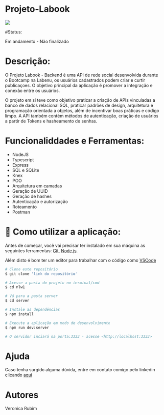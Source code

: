 # Projeto-Labook

<img src="https://pbs.twimg.com/media/Fp-oVZZWYAIIdlo?format=jpg&name=4096x4096"/>

#Status:

Em andamento - Não finalizado

# Descrição:

O Projeto Labook - Backend é uma API de rede social desenvolvida durante o Bootcamp na Labenu, os usuários cadastrados podem criar e curtir publicaçoes. O objetivo principal da aplicação é promover a integração e conexão entre os usuários.

O projeto em si teve como objetivo praticar a criação de APIs vinculadas a banco de dados relacional SQL, praticar padrões de design, arquitetura e programação orientada a objetos, além de incentivar boas práticas e código limpo. A API também contém métodos de autenticação, criação de usuários a partir de Tokens e hasheamento de senhas.

# Funcionaliddades e Ferramentas:

* NodeJS
* Typescript
* Express
* SQL e SQLite
* Knex
* POO
* Arquitetura em camadas
* Geração de UUID
* Geração de hashes
* Autenticação e autorização
* Roteamento
* Postman

# 🎲 Como utilizar a aplicação:

Antes de começar, você vai precisar ter instalado em sua máquina as seguintes ferramentas:
[Git](https://git-scm.com), [Node.js](https://nodejs.org/en/). 

Além disto é bom ter um editor para trabalhar com o código como [VSCode](https://code.visualstudio.com/)

```bash
# Clone este repositório
$ git clone 'link do repositório'

# Acesse a pasta do projeto no terminal/cmd
$ cd nlw1

# Vá para a pasta server
$ cd server

# Instale as dependências
$ npm install

# Execute a aplicação em modo de desenvolvimento
$ npm run dev:server

# O servidor inciará na porta:3333 - acesse <http://localhost:3333>
```

# Ajuda

Caso tenha surgido alguma dúvida, entre em contato comigo pelo linkedin clicando <a href="https://www.linkedin.com/in/veronica-rubim-0b0b87169/">aqui</a>

# Autores

Veronica Rubim
